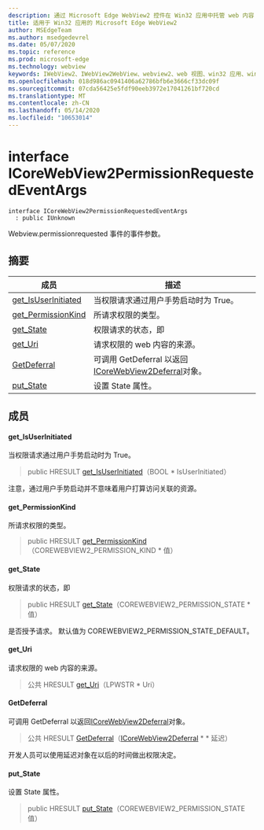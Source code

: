 ```yaml
---
description: 通过 Microsoft Edge WebView2 控件在 Win32 应用中托管 web 内容
title: 适用于 Win32 应用的 Microsoft Edge WebView2
author: MSEdgeTeam
ms.author: msedgedevrel
ms.date: 05/07/2020
ms.topic: reference
ms.prod: microsoft-edge
ms.technology: webview
keywords: IWebView2、IWebView2WebView、webview2、web 视图、win32 应用、win32、edge、ICoreWebView2、ICoreWebView2Controller、浏览器控件、边缘 html
ms.openlocfilehash: 018d986ac0941406a62786bfb6e3666cf33dc09f
ms.sourcegitcommit: 07cda56425e5fdf90eeb3972e17041261bf720cd
ms.translationtype: MT
ms.contentlocale: zh-CN
ms.lasthandoff: 05/14/2020
ms.locfileid: "10653014"
---
```

# interface ICoreWebView2PermissionRequestedEventArgs 

```
interface ICoreWebView2PermissionRequestedEventArgs
  : public IUnknown
```

Webview.permissionrequested 事件的事件参数。

## 摘要

 成员                        | 描述
--------------------------------|---------------------------------------------
[get_IsUserInitiated](#get_isuserinitiated) | 当权限请求通过用户手势启动时为 True。
[get_PermissionKind](#get_permissionkind) | 所请求权限的类型。
[get_State](#get_state) | 权限请求的状态，即
[get_Uri](#get_uri) | 请求权限的 web 内容的来源。
[GetDeferral](#getdeferral) | 可调用 GetDeferral 以返回[ICoreWebView2Deferral](icorewebview2deferral.md)对象。
[put_State](#put_state) | 设置 State 属性。

## 成员

#### get_IsUserInitiated 

当权限请求通过用户手势启动时为 True。

> public HRESULT [get_IsUserInitiated](#get_isuserinitiated)（BOOL * IsUserInitiated）

注意，通过用户手势启动并不意味着用户打算访问关联的资源。

#### get_PermissionKind 

所请求权限的类型。

> public HRESULT [get_PermissionKind](#get_permissionkind)（COREWEBVIEW2_PERMISSION_KIND * 值）

#### get_State 

权限请求的状态，即

> public HRESULT [get_State](#get_state)（COREWEBVIEW2_PERMISSION_STATE * 值）

是否授予请求。 默认值为 COREWEBVIEW2_PERMISSION_STATE_DEFAULT。

#### get_Uri 

请求权限的 web 内容的来源。

> 公共 HRESULT [get_Uri](#get_uri)（LPWSTR * Uri）

#### GetDeferral 

可调用 GetDeferral 以返回[ICoreWebView2Deferral](icorewebview2deferral.md)对象。

> 公共 HRESULT [GetDeferral](#getdeferral)（[ICoreWebView2Deferral](icorewebview2deferral.md) * * 延迟）

开发人员可以使用延迟对象在以后的时间做出权限决定。

#### put_State 

设置 State 属性。

> public HRESULT [put_State](#put_state)（COREWEBVIEW2_PERMISSION_STATE 值）

